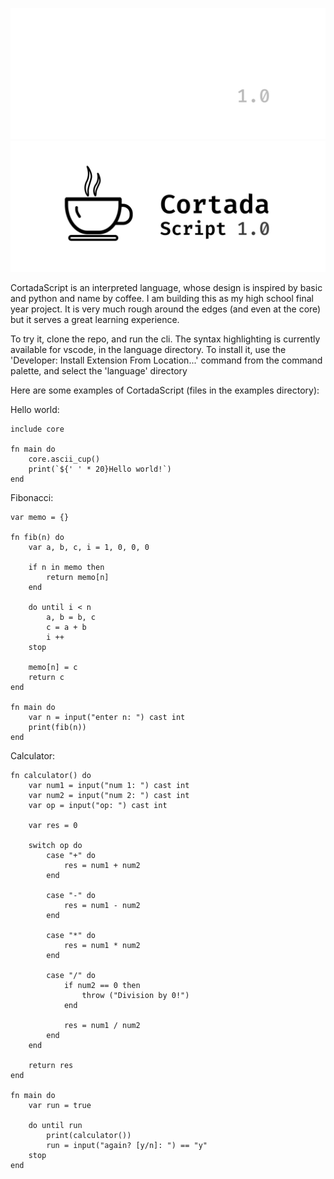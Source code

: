 ![CortadaScript Logo](./assets/github-header-dark.svg#gh-dark-mode-only)
![CortadaScript Logo](./assets/github-header-light.svg#gh-light-mode-only)

CortadaScript is an interpreted language, whose design is inspired by basic and python and name by coffee. I am building this as my high school final year project. It is very much rough around the edges (and even at the core) but it serves a great learning experience.

To try it, clone the repo, and run the cli. The syntax highlighting is currently available for vscode, in the language directory. To install it, use the 'Developer: Install Extension From Location...' command from the command palette, and select the 'language' directory

Here are some examples of CortadaScript (files in the examples directory):

Hello world:

```
include core

fn main do
    core.ascii_cup()
    print(`${' ' * 20}Hello world!`)
end
```

Fibonacci:

```
var memo = {}

fn fib(n) do
    var a, b, c, i = 1, 0, 0, 0
    
    if n in memo then
        return memo[n]
    end

    do until i < n 
        a, b = b, c
        c = a + b
        i ++
    stop
    
    memo[n] = c
    return c
end

fn main do
    var n = input("enter n: ") cast int
    print(fib(n))
end
```

Calculator:
```
fn calculator() do 
    var num1 = input("num 1: ") cast int
    var num2 = input("num 2: ") cast int
    var op = input("op: ") cast int

    var res = 0

    switch op do
        case "+" do
            res = num1 + num2
        end

        case "-" do 
            res = num1 - num2
        end

        case "*" do
            res = num1 * num2
        end

        case "/" do
            if num2 == 0 then
                throw ("Division by 0!")
            end

            res = num1 / num2
        end
    end

    return res
end

fn main do
    var run = true

    do until run
        print(calculator())
        run = input("again? [y/n]: ") == "y"
    stop
end
```